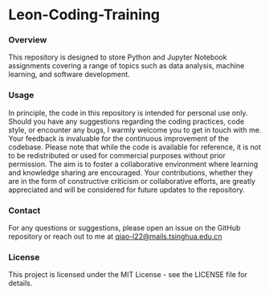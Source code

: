 # Leon-Coding-Training

### Overview

This repository is designed to store Python and Jupyter Notebook assignments covering a range of topics such as data analysis, machine learning, and software development. 

### Usage

In principle, the code in this repository is intended for personal use only. Should you have any suggestions regarding the coding practices, code style, or encounter any bugs, I warmly welcome you to get in touch with me. Your feedback is invaluable for the continuous improvement of the codebase.
Please note that while the code is available for reference, it is not to be redistributed or used for commercial purposes without prior permission. The aim is to foster a collaborative environment where learning and knowledge sharing are encouraged. Your contributions, whether they are in the form of constructive criticism or collaborative efforts, are greatly appreciated and will be considered for future updates to the repository.

### Contact

For any questions or suggestions, please open an issue on the GitHub repository or reach out to me at qiao-l22@mails.tsinghua.edu.cn

### License

This project is licensed under the MIT License - see the LICENSE file for details.
